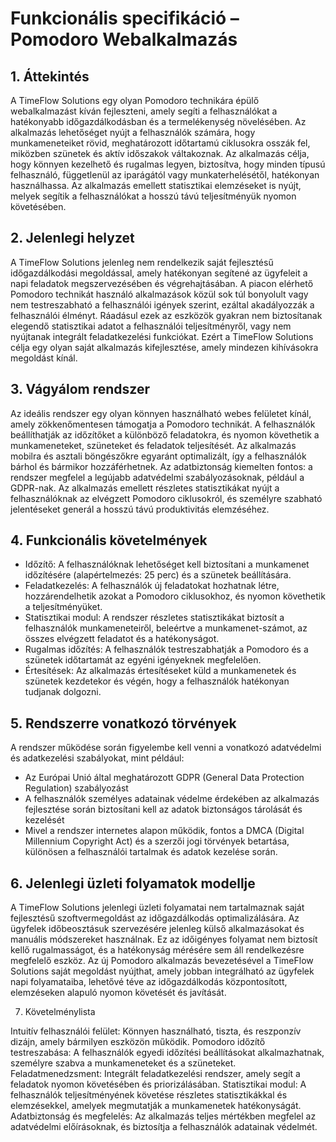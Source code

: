 # Funkcionális specifikáció – Pomodoro Webalkalmazás

## 1. Áttekintés

A TimeFlow Solutions egy olyan Pomodoro technikára épülő webalkalmazást kíván fejleszteni, amely segíti a felhasználókat a hatékonyabb időgazdálkodásban és a termelékenység növelésében. Az alkalmazás lehetőséget nyújt a felhasználók számára, hogy munkameneteiket rövid, meghatározott időtartamú ciklusokra osszák fel, miközben szünetek és aktív időszakok váltakoznak. Az alkalmazás célja, hogy könnyen kezelhető és rugalmas legyen, biztosítva, hogy minden típusú felhasználó, függetlenül az iparágától vagy munkaterhelésétől, hatékonyan használhassa. Az alkalmazás emellett statisztikai elemzéseket is nyújt, melyek segítik a felhasználókat a hosszú távú teljesítményük nyomon követésében.

## 2. Jelenlegi helyzet

A TimeFlow Solutions jelenleg nem rendelkezik saját fejlesztésű időgazdálkodási megoldással, amely hatékonyan segítené az ügyfeleit a napi feladatok megszervezésében és végrehajtásában. A piacon elérhető Pomodoro technikát használó alkalmazások közül sok túl bonyolult vagy nem testreszabható a felhasználói igények szerint, ezáltal akadályozzák a felhasználói élményt. Ráadásul ezek az eszközök gyakran nem biztosítanak elegendő statisztikai adatot a felhasználói teljesítményről, vagy nem nyújtanak integrált feladatkezelési funkciókat. Ezért a TimeFlow Solutions célja egy olyan saját alkalmazás kifejlesztése, amely mindezen kihívásokra megoldást kínál.

## 3. Vágyálom rendszer

Az ideális rendszer egy olyan könnyen használható webes felületet kínál, amely zökkenőmentesen támogatja a Pomodoro technikát. A felhasználók beállíthatják az időzítőket a különböző feladatokra, és nyomon követhetik a munkameneteket, szüneteket és feladatok teljesítését. Az alkalmazás mobilra és asztali böngészőkre egyaránt optimalizált, így a felhasználók bárhol és bármikor hozzáférhetnek. Az adatbiztonság kiemelten fontos: a rendszer megfelel a legújabb adatvédelmi szabályozásoknak, például a GDPR-nak. Az alkalmazás emellett részletes statisztikákat nyújt a felhasználóknak az elvégzett Pomodoro ciklusokról, és személyre szabható jelentéseket generál a hosszú távú produktivitás elemzéséhez.

## 4. Funkcionális követelmények

- Időzítő: A felhasználóknak lehetőséget kell biztosítani a munkamenet időzítésére (alapértelmezés: 25 perc) és a szünetek beállítására.
- Feladatkezelés: A felhasználók új feladatokat hozhatnak létre, hozzárendelhetik azokat a Pomodoro ciklusokhoz, és nyomon követhetik a teljesítményüket.
- Statisztikai modul: A rendszer részletes statisztikákat biztosít a felhasználók munkameneteiről, beleértve a munkamenet-számot, az összes elvégzett feladatot és a hatékonyságot.
- Rugalmas időzítés: A felhasználók testreszabhatják a Pomodoro és a szünetek időtartamát az egyéni igényeknek megfelelően.
- Értesítések: Az alkalmazás értesítéseket küld a munkamenetek és szünetek kezdetekor és végén, hogy a felhasználók hatékonyan tudjanak dolgozni.

## 5. Rendszerre vonatkozó törvények

A rendszer működése során figyelembe kell venni a vonatkozó adatvédelmi és adatkezelési szabályokat, mint például:
- Az Európai Unió által meghatározott GDPR (General Data Protection Regulation) szabályozást
- A felhasználók személyes adatainak védelme érdekében az alkalmazás fejlesztése során biztosítani kell az adatok biztonságos tárolását és kezelését
- Mivel a rendszer internetes alapon működik, fontos a DMCA (Digital Millennium Copyright Act) és a szerzői jogi törvények betartása, különösen a felhasználói tartalmak és adatok kezelése során.

## 6. Jelenlegi üzleti folyamatok modellje

A TimeFlow Solutions jelenlegi üzleti folyamatai nem tartalmaznak saját fejlesztésű szoftvermegoldást az időgazdálkodás optimalizálására. Az ügyfelek időbeosztásuk szervezésére jelenleg külső alkalmazásokat és manuális módszereket használnak. Ez az időigényes folyamat nem biztosít kellő rugalmasságot, és a hatékonyság mérésére sem áll rendelkezésre megfelelő eszköz. Az új Pomodoro alkalmazás bevezetésével a TimeFlow Solutions saját megoldást nyújthat, amely jobban integrálható az ügyfelek napi folyamataiba, lehetővé téve az időgazdálkodás központosított, elemzéseken alapuló nyomon követését és javítását.

7. Követelménylista

Intuitív felhasználói felület: Könnyen használható, tiszta, és reszponzív dizájn, amely bármilyen eszközön működik.
Pomodoro időzítő testreszabása: A felhasználók egyedi időzítési beállításokat alkalmazhatnak, személyre szabva a munkameneteket és a szüneteket.
Feladatmenedzsment: Integrált feladatkezelési rendszer, amely segít a feladatok nyomon követésében és priorizálásában.
Statisztikai modul: A felhasználók teljesítményének követése részletes statisztikákkal és elemzésekkel, amelyek megmutatják a munkamenetek hatékonyságát.
Adatbiztonság és megfelelés: Az alkalmazás teljes mértékben megfelel az adatvédelmi előírásoknak, és biztosítja a felhasználók adatainak védelmét.